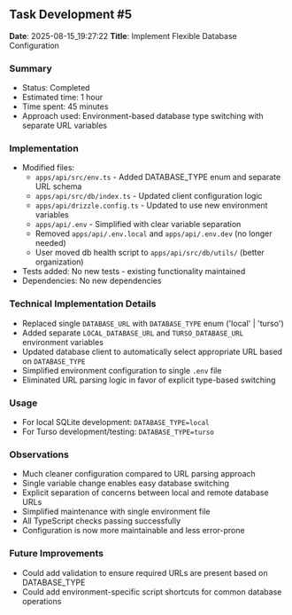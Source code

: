 ## Task Development #5
**Date**: 2025-08-15_19:27:22
**Title**: Implement Flexible Database Configuration

### Summary
- Status: Completed
- Estimated time: 1 hour
- Time spent: 45 minutes
- Approach used: Environment-based database type switching with separate URL variables

### Implementation
- Modified files: 
  - `apps/api/src/env.ts` - Added DATABASE_TYPE enum and separate URL schema
  - `apps/api/src/db/index.ts` - Updated client configuration logic
  - `apps/api/drizzle.config.ts` - Updated to use new environment variables
  - `apps/api/.env` - Simplified with clear variable separation
  - Removed `apps/api/.env.local` and `apps/api/.env.dev` (no longer needed)
  - User moved db health script to `apps/api/src/db/utils/` (better organization)
- Tests added: No new tests - existing functionality maintained
- Dependencies: No new dependencies

### Technical Implementation Details
- Replaced single `DATABASE_URL` with `DATABASE_TYPE` enum ('local' | 'turso')
- Added separate `LOCAL_DATABASE_URL` and `TURSO_DATABASE_URL` environment variables
- Updated database client to automatically select appropriate URL based on `DATABASE_TYPE`
- Simplified environment configuration to single `.env` file
- Eliminated URL parsing logic in favor of explicit type-based switching

### Usage
- For local SQLite development: `DATABASE_TYPE=local`
- For Turso development/testing: `DATABASE_TYPE=turso`

### Observations
- Much cleaner configuration compared to URL parsing approach
- Single variable change enables easy database switching
- Explicit separation of concerns between local and remote database URLs
- Simplified maintenance with single environment file
- All TypeScript checks passing successfully
- Configuration is now more maintainable and less error-prone

### Future Improvements
- Could add validation to ensure required URLs are present based on DATABASE_TYPE
- Could add environment-specific script shortcuts for common database operations